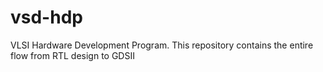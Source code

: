 # vsd-hdp
VLSI Hardware Development Program. This repository contains the entire flow from RTL design to GDSII
